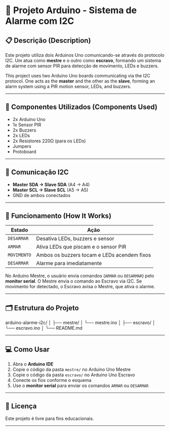 # 🔐 Projeto Arduino - Sistema de Alarme com I2C

## 📋 Descrição (Description)

Este projeto utiliza dois Arduinos Uno comunicando-se através do protocolo I2C. Um atua como **mestre** e o outro como **escravo**, formando um sistema de alarme com sensor PIR para detecção de movimento, LEDs e buzzers.

This project uses two Arduino Uno boards communicating via the I2C protocol. One acts as the **master** and the other as the **slave**, forming an alarm system using a PIR motion sensor, LEDs, and buzzers.

---

## 🔧 Componentes Utilizados (Components Used)

- 2x Arduino Uno
- 1x Sensor PIR
- 2x Buzzers
- 2x LEDs
- 2x Resistores 220Ω (para os LEDs)
- Jumpers
- Protoboard

---

## 🔗 Comunicação I2C

- **Master SDA → Slave SDA** (A4 → A4)
- **Master SCL → Slave SCL** (A5 → A5)
- GND de ambos conectados

---

## 🚦 Funcionamento (How It Works)

| Estado | Ação |
|--------|------|
| `DESARMAR` | Desativa LEDs, buzzers e sensor |
| `ARMAR` | Ativa LEDs que piscam e o sensor PIR |
| `MOVIMENTO` | Ambos os buzzers tocam e LEDs acendem fixos |
| `DESARMAR` | Alarme para imediatamente |

No Arduino Mestre, o usuário envia comandos (`ARMAR` ou `DESARMAR`) pelo **monitor serial**. O Mestre envia o comando ao Escravo via I2C. Se movimento for detectado, o Escravo avisa o Mestre, que ativa o alarme.

---

## 🗂 Estrutura do Projeto

arduino-alarme-i2c/
│
├── mestre/
│ └── mestre.ino
│
├── escravo/
│ └── escravo.ino
│
└── README.md

---

## 💻 Como Usar

1. Abra o **Arduino IDE**
2. Copie o código da pasta `mestre/` no Arduino Uno Mestre
3. Copie o código da pasta `escravo/` no Arduino Uno Escravo
4. Conecte os fios conforme o esquema
5. Use o **monitor serial** para enviar os comandos `ARMAR` ou `DESARMAR`

---

## 📜 Licença

Este projeto é livre para fins educacionais.

---

